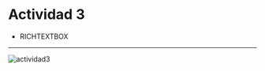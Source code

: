 # Actividad 3
- RICHTEXTBOX
---
![actividad3](https://github.com/user-attachments/assets/66bea45a-2db3-470b-9bd6-8fc8b177b8eb)
